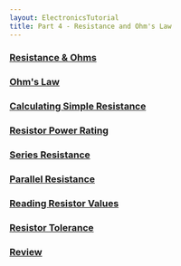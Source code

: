 ```yaml
---
layout: ElectronicsTutorial
title: Part 4 - Resistance and Ohm's Law
---
```


### [Resistance & Ohms](Resistance)

### [Ohm's Law](Ohms_Law/)

### [Calculating Simple Resistance](Calculating_Resistance)

### [Resistor Power Rating](Resistor_Power_Rating)

### [Series Resistance](Series_Resistance)

### [Parallel Resistance](Parallel_Resistance)

### [Reading Resistor Values](Reading_Resistors)

### [Resistor Tolerance](Resistor_Tolerance)

### [Review](Review)

<!--

## Things to add

 * [Derating and Temperature Coefficient](https://www.digikey.com/en/maker/blogs/a8c993213afd48c3b08b65d2e372197c)

-->
